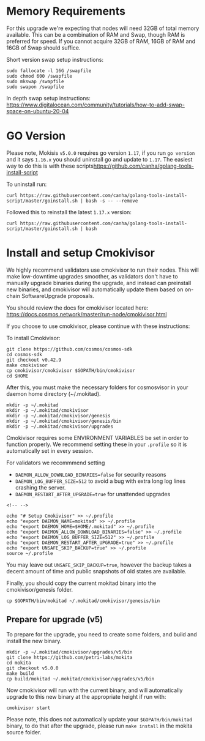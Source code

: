 # Memory Requirements

For this upgrade we're expecting that nodes will need 32GB of total
memory available. This can be a combination of RAM and Swap, though RAM
is preferred for speed. If you cannot acquire 32GB of RAM, 16GB of RAM
and 16GB of Swap should suffice.

Short version swap setup instructions:

    sudo fallocate -l 16G /swapfile
    sudo chmod 600 /swapfile
    sudo mkswap /swapfile
    sudo swapon /swapfile

In depth swap setup instructions:
<https://www.digitalocean.com/community/tutorials/how-to-add-swap-space-on-ubuntu-20-04>

# GO Version

Please note, Mokisis `v5.0.0` requires go version `1.17`, if you run
`go version` and it says `1.16.x` you should uninstall go and update to
`1.17`. The easiest way to do this is with these
scripts<https://github.com/canha/golang-tools-install-script>

To uninstall run:

`curl https://raw.githubusercontent.com/canha/golang-tools-install-script/master/goinstall.sh | bash -s -- --remove`

Followed this to reinstall the latest `1.17.x` version:

`curl https://raw.githubusercontent.com/canha/golang-tools-install-script/master/goinstall.sh | bash`

# Install and setup Cmokivisor

We highly recommend validators use cmokivisor to run their nodes. This
will make low-downtime upgrades smoother, as validators don't have to
manually upgrade binaries during the upgrade, and instead can preinstall
new binaries, and cmokivisor will automatically update them based on
on-chain SoftwareUpgrade proposals.

You should review the docs for cmokivisor located here:
<https://docs.cosmos.network/master/run-node/cmokivisor.html>

If you choose to use cmokivisor, please continue with these
instructions:

To install Cmokivisor:

    git clone https://github.com/cosmos/cosmos-sdk
    cd cosmos-sdk
    git checkout v0.42.9
    make cmokivisor
    cp cmokivisor/cmokivisor $GOPATH/bin/cmokivisor
    cd $HOME

After this, you must make the necessary folders for cosmosvisor in your
daemon home directory (\~/.mokitad).

``` {.sh}
mkdir -p ~/.mokitad
mkdir -p ~/.mokitad/cmokivisor
mkdir -p ~/.mokitad/cmokivisor/genesis
mkdir -p ~/.mokitad/cmokivisor/genesis/bin
mkdir -p ~/.mokitad/cmokivisor/upgrades
```

Cmokivisor requires some ENVIRONMENT VARIABLES be set in order to
function properly. We recommend setting these in your `.profile` so it
is automatically set in every session.

For validators we recommmend setting

- `DAEMON_ALLOW_DOWNLOAD_BINARIES=false` for security reasons
- `DAEMON_LOG_BUFFER_SIZE=512` to avoid a bug with extra long log
    lines crashing the server.
- `DAEMON_RESTART_AFTER_UPGRADE=true` for unattended upgrades

```{=html}
<!-- -->
```

    echo "# Setup Cmokivisor" >> ~/.profile
    echo "export DAEMON_NAME=mokitad" >> ~/.profile
    echo "export DAEMON_HOME=$HOME/.mokitad" >> ~/.profile
    echo "export DAEMON_ALLOW_DOWNLOAD_BINARIES=false" >> ~/.profile
    echo "export DAEMON_LOG_BUFFER_SIZE=512" >> ~/.profile
    echo "export DAEMON_RESTART_AFTER_UPGRADE=true" >> ~/.profile
    echo "export UNSAFE_SKIP_BACKUP=true" >> ~/.profile
    source ~/.profile

You may leave out `UNSAFE_SKIP_BACKUP=true`, however the backup takes a
decent amount of time and public snapshots of old states are available.

Finally, you should copy the current mokitad binary into the
cmokivisor/genesis folder.

    cp $GOPATH/bin/mokitad ~/.mokitad/cmokivisor/genesis/bin

## Prepare for upgrade (v5)

To prepare for the upgrade, you need to create some folders, and build
and install the new binary.

    mkdir -p ~/.mokitad/cmokivisor/upgrades/v5/bin
    git clone https://github.com/petri-labs/mokita
    cd mokita
    git checkout v5.0.0
    make build
    cp build/mokitad ~/.mokitad/cmokivisor/upgrades/v5/bin

Now cmokivisor will run with the current binary, and will automatically
upgrade to this new binary at the appropriate height if run with:

    cmokivisor start

Please note, this does not automatically update your
`$GOPATH/bin/mokitad` binary, to do that after the upgrade, please run
`make install` in the mokita source folder.

